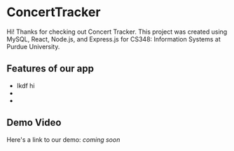 # ConcertTracker
Hi! Thanks for checking out Concert Tracker. This project was created using MySQL, React, Node.js, and Express.js for CS348: Information Systems at Purdue University.


## Features of our app
- lkdf
  hi
- 
- 

## Demo Video
Here's a link to our demo: *coming soon*
